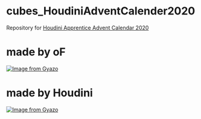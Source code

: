# cubes_HoudiniAdventCalender2020

Repository for [Houdini Apprentice Advent Calendar 2020](https://qiita.com/yutaokuyam/items/c9201effa58f385868aa)

# made by oF
[![Image from Gyazo](https://i.gyazo.com/064c996ea8d320870bb92a137debf1de.gif)](https://gyazo.com/064c996ea8d320870bb92a137debf1de)

# made by Houdini
[![Image from Gyazo](https://i.gyazo.com/f61a3991455f0c740e25ad8dd472a374.gif)](https://gyazo.com/f61a3991455f0c740e25ad8dd472a374)

